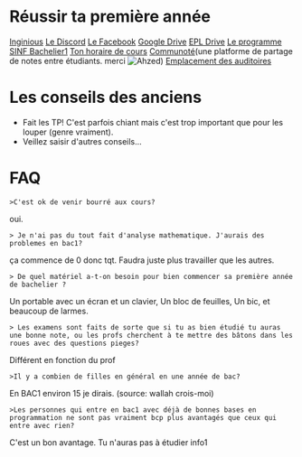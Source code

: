 # Réussir ta première année

[Inginious](http://inginious.info.ucl.ac.be/)
[Le Discord](https://discord.gg/CdtkZjCtUU)
[Le Facebook](https://www.facebook.com/groups/328097395078300)
[Google Drive](https://drive.google.com/drive/folders/0B1i5OL6s8FOsc0R4Y25MQzlJcFU)
[EPL Drive](https://uclouvain-my.sharepoint.com/:f:/g/personal/miguel_delecourt_student_uclouvain_be/ErNklAdPrRxMhivv3RRPEQABvHvHFqhBpATkxaDGa-OQNw)
[Le programme SINF Bachelier1](https://uclouvain.be/prog-2021-sinf1ba-an1)
[Ton horaire de cours](http://horaire.uclouvain.be/direct/index.jsp?projectId=14&displayConfName=webEtudiant&showTree=true&showOptions=true&login=etudiant&password=student&code=sinf11ba)
[Communoté](https://www.communote.be/)(une platforme de partage de notes entre étudiants. merci ![Ahzed](https://github.com/Ahzed11))
[Emplacement des auditoires](https://uclouvain.be/fr/administrations/adpi/auditoires-ucl-louvain-la-neuve.html)

# Les conseils des anciens

* Fait les TP! C'est parfois chiant mais c'est trop important que pour les louper (genre vraiment).
* Veillez saisir d'autres conseils... 

# FAQ

    >C'est ok de venir bourré aux cours?
oui.

    > Je n'ai pas du tout fait d'analyse mathematique. J'aurais des problemes en bac1?
ça commence de 0 donc tqt. Faudra juste plus travailler que les autres.

    > De quel matériel a-t-on besoin pour bien commencer sa première année de bachelier ?
Un portable avec un écran et un clavier, Un bloc de feuilles, Un bic, et beaucoup de larmes.

    > Les examens sont faits de sorte que si tu as bien étudié tu auras une bonne note, ou les profs cherchent à te mettre des bâtons dans les roues avec des questions pieges?
Différent en fonction du prof

    >Il y a combien de filles en général en une année de bac?
En BAC1 environ 15 je dirais. (source: wallah crois-moi)

    >Les personnes qui entre en bac1 avec déjà de bonnes bases en programmation ne sont pas vraiment bcp plus avantagés que ceux qui entre avec rien?
C'est un bon avantage. Tu n'auras pas à étudier info1